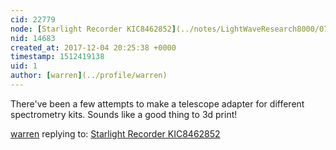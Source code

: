 ```yaml
---
cid: 22779
node: [Starlight Recorder KIC8462852](../notes/LightWaveResearch8000/07-26-2017/starlight-recorder-kic8462852)
nid: 14683
created_at: 2017-12-04 20:25:38 +0000
timestamp: 1512419138
uid: 1
author: [warren](../profile/warren)
---
```


There've been a few attempts to make a telescope adapter for different spectrometry kits. Sounds like a good thing to 3d print!

[warren](../profile/warren) replying to: [Starlight Recorder KIC8462852](../notes/LightWaveResearch8000/07-26-2017/starlight-recorder-kic8462852)

